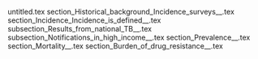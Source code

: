 untitled.tex
section_Historical_background_Incidence_surveys__.tex
section_Incidence_Incidence_is_defined__.tex
subsection_Results_from_national_TB__.tex
subsection_Notifications_in_high_income__.tex
section_Prevalence__.tex
section_Mortality__.tex
section_Burden_of_drug_resistance__.tex
